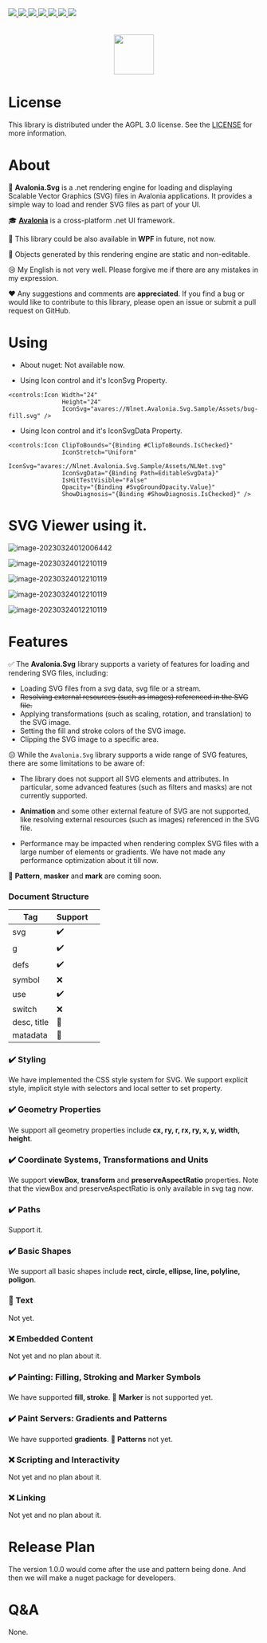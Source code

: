 <div align="left">
  <a href="https://www.w3.org/TR/SVG2/">
    <img src="https://img.shields.io/badge/-SVG2-blue?style=for-the-badge">
  </a>
  <a href="https://github.com/microsoft/dotnet">
    <img src="https://img.shields.io/badge/-.NET-red?style=for-the-badge">
  </a>
  <a href="https://avaloniaui.net/">
    <img src="https://img.shields.io/badge/Avalonia-8245A9?style=for-the-badge">
  </a>
  <a href="https://dotnet.microsoft.com/zh-cn/languages/csharp">
    <img src="https://img.shields.io/badge/-C%23-yellow?style=for-the-badge">
  </a>
  <a href="http://www.gnu.org/licenses/agpl-3.0.en.html">
    <img src="https://img.shields.io/badge/License-APGL 3.0-green?style=for-the-badge">
  </a>
  <a href="https://www.cnblogs.com/liwuqingxin/">
    <img src="https://img.shields.io/badge/Blog-NLNet-orange?style=for-the-badge">
  </a>
  <a href="https://github.com/liwuqingxin">
    <img src="https://img.shields.io/badge/Github-Liwuqingxin-blue?style=for-the-badge&logo=GitHub">
  </a>
</div>


<br/>

<br/>

<div style="text-align:center;">
  <img src="doc/imghost/logo.svg" width="80" height="80" align="middle"/>
</div>

# License

This library is distributed under the AGPL 3.0 license. See the [LICENSE](http://www.gnu.org/licenses/agpl-3.0.en.html) for more information.

# About

:notebook: **Avalonia.Svg** is a .net rendering engine for loading and displaying Scalable Vector Graphics (SVG) files in Avalonia applications. It provides a simple way to load and render SVG files as part of your UI.

:mortar_board: [**Avalonia**](https://avaloniaui.net/) is a cross-platform .net UI framework. 

:date: This library could be also available in **WPF** in future, not now.

:bell: Objects generated by this rendering engine are static and non-editable.

:cry: My English is not very well. Please forgive me if there are any mistakes in my expression.

:heart: Any suggestions and comments are **appreciated**. If you find a bug or would like to contribute to this library, please open an issue or submit a pull request on GitHub. 

# Using

- About nuget: Not available now.

- Using Icon control and it's IconSvg Property.

```Xaml
<controls:Icon Width="24"
               Height="24"
               IconSvg="avares://Nlnet.Avalonia.Svg.Sample/Assets/bug-fill.svg" />
```

- Using Icon control and it's IconSvgData Property.

```Xaml
<controls:Icon ClipToBounds="{Binding #ClipToBounds.IsChecked}"
               IconStretch="Uniform"
               IconSvg="avares://Nlnet.Avalonia.Svg.Sample/Assets/NLNet.svg"
               IconSvgData="{Binding Path=EditableSvgData}"
               IsHitTestVisible="False"
               Opacity="{Binding #SvgGroundOpacity.Value}"
               ShowDiagnosis="{Binding #ShowDiagnosis.IsChecked}" />
```

# SVG Viewer using it.

![image-20230324012006442](doc/imghost/tmp210F.png)

![image-20230324012210119](doc/imghost/tmp4A23.png)

![image-20230324012210119](doc/imghost/tmp1AD9.png)

![image-20230324012210119](doc/imghost/tmpA4E1.png)

![image-20230324012210119](doc/imghost/tmpED0E.png)

# Features

:white_check_mark: The **Avalonia.Svg** library supports a variety of features for loading and rendering SVG files, including:

- Loading SVG files from a svg data, svg file or a stream.
- ~~Resolving external resources (such as images) referenced in the SVG file.~~
- Applying transformations (such as scaling, rotation, and translation) to the SVG image.
- Setting the fill and stroke colors of the SVG image.
- Clipping the SVG image to a specific area.

:pensive: While the `Avalonia.Svg` library supports a wide range of SVG features, there are some limitations to be aware of:

- The library does not support all SVG elements and attributes. In particular, some advanced features (such as filters and masks) are not currently supported.

- **Animation** and some other external feature of SVG are not supported, like resolving external resources (such as images) referenced in the SVG file.
- Performance may be impacted when rendering complex SVG files with a large number of elements or gradients. We have not made any performance optimization about it till now.

:date: **Pattern**, **masker** and **mark** are coming soon.

### Document Structure

| Tag         | Support            |      |
| ----------- | ------------------ | ---- |
| svg         | :heavy_check_mark: |      |
| g           | :heavy_check_mark: |      |
| defs        | :heavy_check_mark: |      |
| symbol      | :x:                |      |
| use         | :heavy_check_mark: |      |
| switch      | :x:                |      |
| desc, title | :date:             |      |
| matadata    | :date:             |      |

### :heavy_check_mark: Styling

We have implemented the CSS style system for SVG. We support explicit style, implicit style with selectors and local setter to set property.

### :heavy_check_mark: Geometry Properties

We support all geometry properties include **cx, ry, r, rx, ry, x, y, width, height**.

### :heavy_check_mark: Coordinate Systems, Transformations and Units

We support **viewBox**, **transform** and **preserveAspectRatio** properties. Note that the viewBox and preserveAspectRatio is only available in svg tag now.

### :heavy_check_mark: Paths

Support it.

### :heavy_check_mark: Basic Shapes

We support all basic shapes include **rect, circle, ellipse, line, polyline, poligon**.

### :date: Text

Not yet.

### :x: Embedded Content

Not yet and no plan about it.

### :heavy_check_mark: Painting: Filling, Stroking and Marker Symbols

We have supported **fill, stroke**. :date: **Marker** is not supported yet.

### :heavy_check_mark: Paint Servers: Gradients and Patterns

We have supported **gradients**. :date: **Patterns** not yet.

### :x: Scripting and Interactivity

Not yet and no plan about it.

### :x: Linking

Not yet and no plan about it.

# Release Plan

The version 1.0.0 would come after the use and pattern being done. And then we will make a nuget package for developers.

# Q&A

None.
